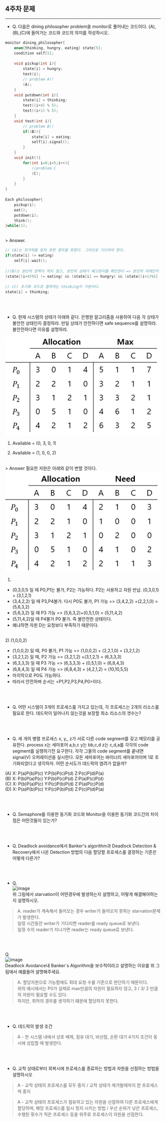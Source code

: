 ## 4주차 문제

---
- Q. 다음은 dining philosopher problem을 monitor로 풀어내는 코드이다. (A),(B),(C)에 들어가는 코드와 코드의 의미를 작성하시오.

```c
monitor dining_philosopher{    
    enum{thinking, hungry, eating} state[5];    
    condition self[5];        
    
 	void pickup(int i){        
        state[i] = hungry;        
        test(i);        
        // problem A!!
        (A);
    }        
    void putdown(int i){        
        state[i] = thinking;                
        test((i+4) % 5);     
        test((i+1) % 5);    
    }        
    void test(int i){        
        // problem B!!
        if((B)){            
            state[i] = eating;            
            self[i].signal();
        }    
    }        
    void init(){        
        for(int i=0;i<5;i++){            
            //problem C
            (C);        
        }    
    }
}
    
Each philosopher{    
    pickup(i);    
    eat();    
    putdown(i);    
    think();
}while(1);
```

<br>
> Answer.

```c
// (A)는 젓가락을 얻지 못한 경우을 뜻한다. 그러므로 기다려야 한다.
if(state[i] != eating)     
    self[i].wait();

//(B)는 본인의 양쪽이 먹지 않고, 본인의 상태가 배고픈지를 확인한다 => 본인의 차례인지 확인한다.
(state[(i+4)%5] != eating) && (state[i] == hungry) && (state[(i+1)%5] != eating)

// (C) 초기화 코드로 철학자는 thinking이 기본이다.
state[i] = thinking;
```

     
<br><br>

- Q. 현재 시스템의 상태가 아래와 같다. 은행원 알고리즘을 사용하여 다음 각 상태가 불안전 상태인지 결정하라. 만일 상태가 안전하다면 safe sequence를 설명하라. 불안전하다면 이유를 설명하라.

<img src="https://github.com/gashe-soo/OS-7week-KOCW/blob/main/asset/week4_problem.jpg?raw=true" alt="week4_problem.jpg"  />


1) Available = (0, 3, 0, 1)

2) Available = (1, 0, 0, 2)

<br/>
> Answer
    필요한 자원은 아래와 같이 변할 것이다. <br/>

   <img src="https://github.com/gashe-soo/OS-7week-KOCW/blob/main/asset/week4_problem_answer.jpg?raw=true" alt="week4_problem_answer.jpg"  />

   1) 

   - (0,3,0,1) 일 때 P0,P1는 불가, P2는 가능하다. P2는 사용하고 자원 반납. (0,3,0,1) + (3,1,2,1)
   - (3,4,2,2) 일 때 P3,P4불가. 다시 P0도 불가, P1 가능 => (3,4,2,2) +(2,2,1,0) = (5,6,3,2)
   - (5,6,3,2) 일 때 P3 가능 => (5,6,3,2)+(0,5,1,0) = (5,11,4,2)
   - (5,11,4,2)일 때 P4불가 P0 불가. 즉 불안전한 상태이다. 
   - 왜냐하면 자원 D는 요청보다 부족하기 때문이다.
<br/>
   2) (1,0,0,2)

   - (1,0,0,2) 일 때, P0 불가, P1 가능 => (1,0,0,2) + (2,2,1,0) = (3,2,1,2)
   - (3,2,1,2) 일 때, P2 가능  => (3,2,1,2) +(3,1,2,1) = (6,3,3,3)
   - (6,3,3,3) 일 때 P3 가능 => (6,3,3,3) + (0,5,1,0) = (6,8,4,3) 
   - (6,8,4,3) 일 때 P4 가능 => (6,8,4,3) + (4,2,1,2) = (10,10,5,5)
   - 마지막으로 P0도 가능하다.
   - 따라서 안전하며 순서는  <P1,P2,P3,P4,P0>이다.


<br><br>


- Q. 어떤 시스템이 3개의 프로세스를 가지고 있는데, 각 프로세스는 2개의 리소스를 필요로 한다. 데드락이 일어나지 않는것을 보장할 최소 리소스의 갯수는?

<br><br>


- Q. 세 개의 병렬 프로세스 x, y,, z가 서로 다른 code segment를 갖고 메모리를 공유한다. process x는 세마포어 a,b,c y는 bb,c,d z는 c,d,a를 각각의 code segment를 실행하기전 요구한다. 각각 그들의 code segment를 끝내면 signal(V) 오퍼레이션을 실시한다. 모든 세마포어는 바이너리 세마포어이며 1로 초기화되었다고 생각하자. 어떤 순서도가 데드락의 염려가 없을까?

(A) X: P(a)P(b)P(c) Y:P(b)P(c)P(d) Z:P(c)P(d)P(a) <br>
(B) X: P(b)P(a)P(c) Y:P(b)P(c)P(d) Z:P(a)P(c)P(d) <br>
(C) X: P(b)P(a)P(c) Y:P(c)P(b)P(d) Z:P(a)P(c)P(d) <br>
(D) X: P(a)P(b)P(c) Y:P(c)P(b)P(d) Z:P(c)P(d)P(a) <br>

<br><br>




- Q. Semaphore를 이용한 동기화 코드와 Monitor을 이용한 동기화 코드간의 차이점은 어떤것들이 있는가?




<br><br>

- Q. Deadlock avoidance에서 Banker's algorithm과 Deadlock Detection & Recovery에서 나온 Detection 방법의 다음 할당할 프로세스를 결정하는 기준은 어떻게 다른가?

<br><br>

- Q. <br>
![image](https://img1.daumcdn.net/thumb/R1280x0/?scode=mtistory2&fname=https%3A%2F%2Fblog.kakaocdn.net%2Fdn%2FblltLz%2FbtqMRlDdlpN%2FLFlESoN4Cz5LM2s8kqJJy1%2Fimg.png)<br>
위 그림에서 starvation이 어떤경우에 발생하는지 설명하고, 어떻게 해결해야하는지 설명하시오.

> A. reader가 계속해서 들어오는 경우 writer가 들어오지 못하는 starvation문제가 발생한다.<br>
일정 시간동안 writer가 기다리면 reader를 ready queue로 보낸다.<br>
일정 수의 reader가 지나가면 reader는 ready queue로 보낸다.

<br><br>

Q. <br>
![image](https://img1.daumcdn.net/thumb/R1280x0/?scode=mtistory2&fname=https%3A%2F%2Fblog.kakaocdn.net%2Fdn%2FbpfdY0%2FbtqMRkEmpkK%2FGRgHCPUKTgeJMzlViQHAL0%2Fimg.png)<br>
Deadlock Avodance내 Banker`s Algorithm을 보수적이라고 설명하는 이유를 위 그림에서 예를들어 설명해주세요.

> A. 할당자원으로 가능함에도 최대 요청 수를 기준으로 판단하기 때문이다.<br>
위의 예시에서는 P0가 실제로 max만큼의 자원이 필요하지 않고, 3 / 3/ 2 만큼의 자원이 필요할 수도 있다.<br>
하지만, 최악의 경우를 생각하기 떄문에 할당하지 못한다.

<br><br>

- Q. 데드락의 발생 조건

> A - 한 시스템 내에서 상호 배제, 점유 대기, 비선점, 순환 대기 4가지 조건이 동시에 성립할 때 발생한다.

<br><br>

- Q. 교착 상태로부터 회복시에 프로세스를 종료하는 방법과 자원을 선점하는 방법을 설명하시오

> A - 교착 상태의 프로세스를 모두 중지 / 교착 상태가 제거될때까지 한 프로세스씩 중지 

> A - 교착 상태의 프로세스가 점유하고 있는 자원을 선점하여 다른 프로세스에게 할당하며, 해당 프로세스를 일시 정지 시키는 방법 / 우선 순위가 낮은 프로세스, 수행된 횟수가 적은 프로세스 등을 위주로 프로세스이 자원을 선점한다.